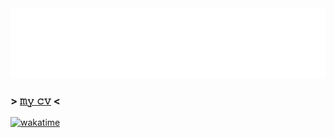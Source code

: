 <img src="./header.svg" />
<!-- <img src="./info.svg" /> -->

### > [𝚖𝚢 𝚌𝚟](https://github.com/clonomaer/public-cv-v2/releases) <  

[![wakatime](https://wakatime.com/badge/user/5e4f5ed0-dd2e-4204-b88b-ee84d3aad996.svg)](https://wakatime.com/@5e4f5ed0-dd2e-4204-b88b-ee84d3aad996)  
